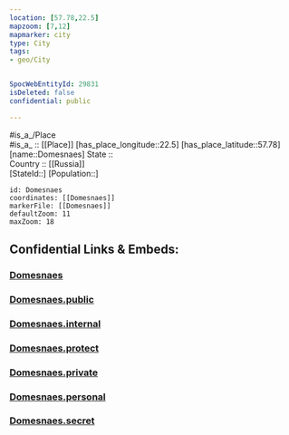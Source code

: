 ```yaml
---
location: [57.78,22.5] 
mapzoom: [7,12] 
mapmarker: city 
type: City
tags:
- geo/City


SpocWebEntityId: 29831
isDeleted: false
confidential: public

---
```

#is_a_/Place  
#is_a_ :: [[Place]] 
[has_place_longitude::22.5] 
[has_place_latitude::57.78] 
[name::Domesnaes] 
State ::  
Country :: [[Russia]]  
[StateId::] 
[Population::] 



```leaflet
id: Domesnaes
coordinates: [[Domesnaes]] 
markerFile: [[Domesnaes]] 
defaultZoom: 11 
maxZoom: 18
```


## Confidential Links & Embeds: 

### [Domesnaes](/_Standards/Earth/Continent/Europe/Europe~North/Latvia/City/Domesnaes.md) 

### [Domesnaes.public](/_public/Earth/Continent/Europe/Europe~North/Latvia/City/Domesnaes.public.md) 

### [Domesnaes.internal](/_internal/Earth/Continent/Europe/Europe~North/Latvia/City/Domesnaes.internal.md) 

### [Domesnaes.protect](/_protect/Earth/Continent/Europe/Europe~North/Latvia/City/Domesnaes.protect.md) 

### [Domesnaes.private](/_private/Earth/Continent/Europe/Europe~North/Latvia/City/Domesnaes.private.md) 

### [Domesnaes.personal](/_personal/Earth/Continent/Europe/Europe~North/Latvia/City/Domesnaes.personal.md) 

### [Domesnaes.secret](/_secret/Earth/Continent/Europe/Europe~North/Latvia/City/Domesnaes.secret.md)

